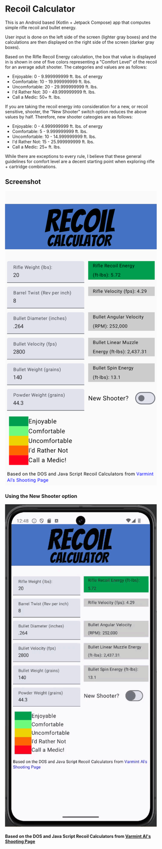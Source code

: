 # Recoil Calculator
This is an Android based (Kotlin + Jetpack Compose) app that computes simple rifle recoil and
bullet energy.

User input is done on the left side of the screen (lighter gray boxes) and the calculations are then
displayed on the right side of the screen (darker gray boxes). 

Based on the Rifle Recoil Energy calculation, the box that value is displayed in is shown in one of
five colors representing a "Comfort Level" of the recoil for an average adult shooter. The categories
and values are as follows:

+ Enjoyable: 0 - 9.999999999 ft. lbs. of energy
+ Comfortable: 10 - 19.999999999 ft. lbs.
+ Uncomfortable: 20 - 29.999999999 ft. lbs.
+ I'd Rather Not: 30 - 49.999999999 ft. lbs.
+ Call a Medic: 50+ ft. lbs.

If you are taking the recoil energy into consideration for a new, or recoil sensitive, shooter, the
"New Shooter" switch option reduces the above values by half. Therefore, new shooter cateogies are
as follows:

+ Enjoyable: 0 - 4.999999999 ft. lbs. of energy
+ Comfortable: 5 - 9.999999999 ft. lbs.
+ Uncomfortable: 10 - 14.999999999 ft. lbs.
+ I'd Rather Not: 15 - 25.999999999 ft. lbs.
+ Call a Medic: 25+ ft. lbs.

While there are exceptions to every rule, I believe that these general guidelines for comfort level
are a decent starting point when exploring rifle + cartridge combinations.

## Screenshot
<img src="https://github.com/kenwalger/Recoil-Calculator/blob/master/app/src/main/res/drawable/app_screen_shot_colors.png" width="500" alt="App Screen Shot">

### Using the New Shooter option
<img src="https://github.com/kenwalger/Recoil-Calculator/blob/master/app/src/main/res/drawable/screen_shot_demo.gif" width="500" alt="Demo of 'New Shooter' Option">

#### Based on the DOS and Java Script Recoil Calculators from [Varmint Al's Shooting Page](https://www.varmintal.com/ashot.htm#Calculate_Recoil)